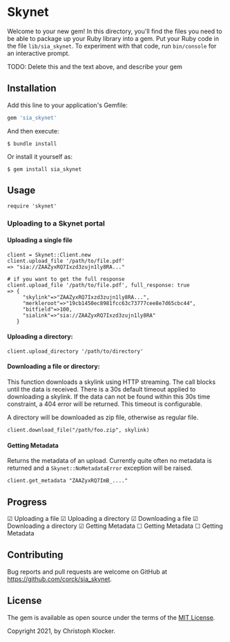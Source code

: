 # Skynet

Welcome to your new gem! In this directory, you'll find the files you need to be able to package up your Ruby library into a gem. Put your Ruby code in the file `lib/sia_skynet`. To experiment with that code, run `bin/console` for an interactive prompt.

TODO: Delete this and the text above, and describe your gem

## Installation

Add this line to your application's Gemfile:

```ruby
gem 'sia_skynet'
```

And then execute:

    $ bundle install

Or install it yourself as:

    $ gem install sia_skynet

## Usage

    require 'skynet'

### Uploading to a Skynet portal

#### Uploading a single file

    client = Skynet::Client.new
    client.upload_file '/path/to/file.pdf'
    => "sia://ZAAZyxRQ7Ixzd3zujn1ly8RA..."

    # if you want to get the full response
    client.upload_file '/path/to/file.pdf', full_response: true
    => {
         "skylink"=>"ZAAZyxRQ7Ixzd3zujn1ly8RA...",
         "merkleroot"=>"19cb1450ec8981fcc63c73777cee8e7d65cbc44",
         "bitfield"=>100,
         "sialink"=>"sia://ZAAZyxRQ7Ixzd3zujn1ly8RA"
       }

#### Uploading a directory:

    client.upload_directory '/path/to/directory'

#### Downloading a file or directory:

This function downloads a skylink using HTTP streaming. The call blocks until the data is received. There is a 30s default timeout applied to downloading a skylink. If the data can not be found within this 30s time constraint, a 404 error will be returned. This timeout is configurable.

A directory will be downloaded as zip file, otherwise as regular file.

    client.download_file("/path/foo.zip", skylink)

#### Getting Metadata

Returns the metadata of an upload. Currently quite often no metadata is returned and a `Skynet::NoMetadataError` exception will be raised.

    client.get_metadata "ZAAZyxRQ7ImB_...."

## Progress

&#9745; Uploading a file
&#9745; Uploading a directory
&#9745; Downloading a file
&#9745; Downloading a directory
&#9745; Getting Metadata
&#9744; Getting Metadata
&#9744; Getting Metadata

## Contributing


Bug reports and pull requests are welcome on GitHub at https://github.com/corck/sia_skynet.


## License

The gem is available as open source under the terms of the [MIT License](https://opensource.org/licenses/MIT).

Copyright 2021, by Christoph Klocker.